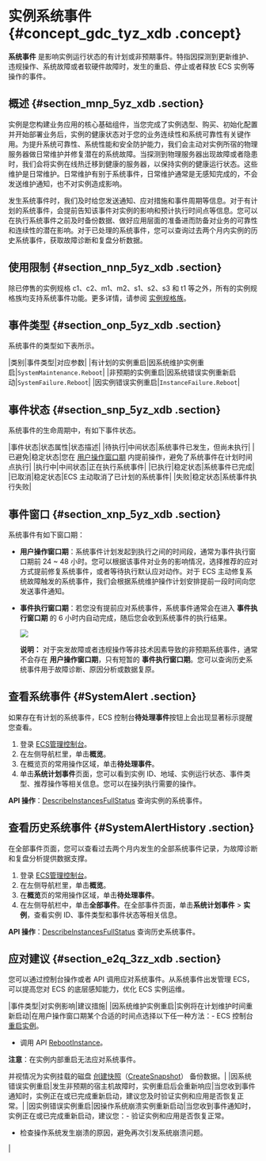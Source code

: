 # 实例系统事件 {#concept_gdc_tyz_xdb .concept}

**系统事件** 是影响实例运行状态的有计划或非预期事件。特指因探测到更新维护、违规操作、系统故障或者软硬件故障时，发生的重启、停止或者释放 ECS 实例等操作的事件。

## 概述 {#section_mnp_5yz_xdb .section}

实例是您构建业务应用的核心基础组件，当您完成了实例选型、购买、初始化配置并开始部署业务后，实例的健康状态对于您的业务连续性和系统可靠性有关键作用。为提升系统可靠性、系统性能和安全防护能力，我们会主动对实例所宿的物理服务器做日常维护并修复潜在的系统故障。当探测到物理服务器出现故障或者隐患时，我们会将实例在线热迁移到健康的服务器，以保持实例的健康运行状态。这些维护是日常维护。日常维护有别于系统事件，日常维护通常是无感知完成的，不会发送维护通知，也不对实例造成影响。

发生系统事件时，我们及时给您发送通知、应对措施和事件周期等信息。对于有计划的系统事件，会提前告知该事件对实例的影响和预计执行时间点等信息。您可以在执行系统事件之前及时备份数据、做好应用层面的准备进而防备对业务的可靠性和连续性的潜在影响。对于已处理的系统事件，您可以查询过去两个月内实例的历史系统事件，获取故障诊断和复盘分析数据。

## 使用限制 {#section_nnp_5yz_xdb .section}

除已停售的实例规格 c1、c2、m1、m2、s1、s2、s3 和 t1 等之外，所有的实例规格族均支持系统事件功能。更多详情，请参阅 [实例规格族](../intl.zh-CN/产品简介/实例规格族.md#)。

## 事件类型 {#section_onp_5yz_xdb .section}

系统事件的类型如下表所示。

|类别|事件类型|对应参数|
|有计划的实例重启|因系统维护实例重启|`SystemMaintenance.Reboot`|
|非预期的实例重启|因系统错误实例重新启动|`SystemFailure.Reboot`|
|因实例错误实例重启|`InstanceFailure.Reboot`|

## 事件状态 {#section_snp_5yz_xdb .section}

系统事件的生命周期中，有如下事件状态。

|事件状态|状态属性|状态描述|
|待执行|中间状态|系统事件已发生，但尚未执行|
|已避免|稳定状态|您在 [用户操作窗口期](intl.zh-CN/用户指南/监控/实例系统事件.md#ul_ynp_5yz_xdb) 内提前操作，避免了系统事件在计划时间点执行|
|执行中|中间状态|正在执行系统事件|
|已执行|稳定状态|系统事件已完成|
|已取消|稳定状态|ECS 主动取消了已计划的系统事件|
|失败|稳定状态|系统事件执行失败|

## 事件窗口 {#section_xnp_5yz_xdb .section}

系统事件有如下窗口期：

-   **用户操作窗口期**：系统事件计划发起到执行之间的时间段，通常为事件执行窗口期前 24 ~ 48 小时。您可以根据该事件对业务的影响情况，选择推荐的应对方式提前修复系统事件，或者等待执行默认应对动作。对于 ECS 主动修复系统故障触发的系统事件，我们会根据系统维护操作计划安排提前一段时间向您发送事件通知。
-   **事件执行窗口期**：若您没有提前应对系统事件，系统事件通常会在进入 **事件执行窗口期** 的 6 小时内自动完成，随后您会收到系统事件的执行结果。

    ![](http://static-aliyun-doc.oss-cn-hangzhou.aliyuncs.com/assets/img/9748/3942_zh-CN.png)

    **说明：** 对于突发故障或者违规操作等非技术因素导致的非预期系统事件，通常不会存在 **用户操作窗口期**，只有短暂的 **事件执行窗口期**。您可以查询历史系统事件用于故障诊断、原因分析或数据复原。


## 查看系统事件 {#SystemAlert .section}

如果存在有计划的系统事件，ECS 控制台**待处理事件**按钮上会出现显著标示提醒您查看。

1.  登录 [ECS管理控制台](https://ecs.console.aliyun.com/?spm=a2c4g.11186623.2.9.FNEORG#/home)。
2.  在左侧导航栏里，单击**概览**。
3.  在概览页的常用操作区域，单击**待处理事件**。
4.  单击**系统计划事件**页面，您可以看到实例 ID、地域、实例运行状态、事件类型、推荐操作等相关信息。您可以在操列执行需要的操作。

**API 操作**：[DescribeInstancesFullStatus](../intl.zh-CN/API参考/运维与监控/DescribeInstancesFullStatus.md) 查询实例的系统事件。

## 查看历史系统事件 {#SystemAlertHistory .section}

在全部事件页面，您可以查看过去两个月内发生的全部系统事件记录，为故障诊断和复盘分析提供数据支撑。

1.  登录 [ECS管理控制台](https://ecs.console.aliyun.com/?spm=a2c4g.11186623.2.9.FNEORG#/home)。
2.  在左侧导航栏里，单击**概览**。
3.  在**概览**页的常用操作区域，单击**待处理事件**。
4.  在左侧导航栏中，单击**全部事件**。在全部事件页面，单击**系统计划事件** \> **实例**，查看实例 ID、事件类型和事件状态等相关信息。

**API 操作**：[DescribeInstancesFullStatus](../intl.zh-CN/API参考/运维与监控/DescribeInstancesFullStatus.md) 查询历史系统事件。

## 应对建议 {#section_e2q_3zz_xdb .section}

您可以通过控制台操作或者 API 调用应对系统事件。从系统事件出发管理 ECS，可以提高您对 ECS 的底层感知能力，优化 ECS 实例运维。

|事件类型|对实例影响|建议措施|
|因系统维护实例重启|实例将在计划维护时间重新启动|在用户操作窗口期某个合适的时间点选择以下任一种方法：-   ECS 控制台 [重启实例](intl.zh-CN/用户指南/实例/重启实例.md#)。
-   调用 API [RebootInstance](../intl.zh-CN/API参考/实例/RebootInstance.md)。

**注意**：在实例内部重启无法应对系统事件。


并视情况为实例挂载的磁盘 [创建快照](intl.zh-CN/用户指南/快照/创建快照.md#)（[CreateSnapshot](../intl.zh-CN/API参考/快照/CreateSnapshot.md)） 备份数据。|
|因系统错误实例重启|发生非预期的宿主机故障时，实例重启后会重新响应|当您收到事件通知时，实例正在或已完成重新启动，建议您及时验证实例和应用是否恢复正常。|
|因实例错误实例重启|因操作系统崩溃实例重新启动|当您收到事件通知时，实例正在或已完成重新启动，建议您：-   验证实例和应用是否恢复正常。
-   检查操作系统发生崩溃的原因，避免再次引发系统崩溃问题。

|

